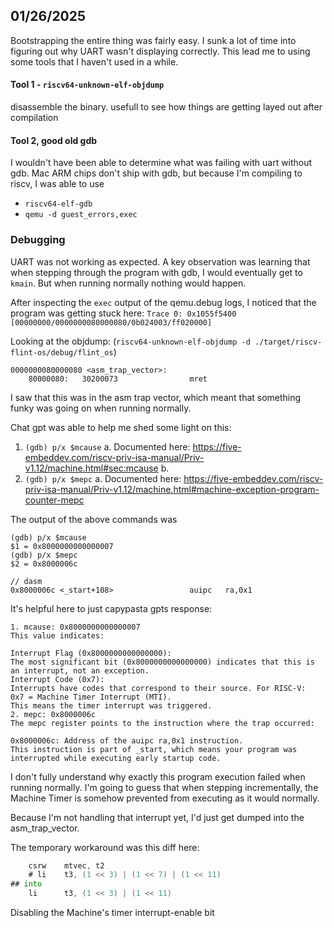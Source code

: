 ## 01/26/2025

Bootstrapping the entire thing was fairly easy. I sunk a lot of time into figuring out why UART wasn't displaying 
correctly. This lead me to using some tools that I haven't used in a while.

#### Tool 1 - `riscv64-unknown-elf-objdump`

disassemble the binary. usefull to see how things are getting layed out after compilation

#### Tool 2, good old gdb 

I wouldn't have been able to determine what was failing with uart without gdb.
Mac ARM chips don't ship with gdb, but because I'm compiling to riscv, I was able to use

- `riscv64-elf-gdb`
- `qemu -d guest_errors,exec`

### Debugging

UART was not working as expected. A key observation was learning that when stepping through the program
with gdb, I would eventually get to `kmain`. But when running normally nothing would happen.

After inspecting the `exec` output of the qemu.debug logs, I noticed that the program
was getting stuck here: `Trace 0: 0x1055f5400 [00000000/0000000080000080/0b024003/ff020000]`

Looking at the objdump: (`riscv64-unknown-elf-objdump -d ./target/riscv-flint-os/debug/flint_os`)


```
0000000080000080 <asm_trap_vector>:
    80000080:   30200073                mret
```

I saw that this was in the asm trap vector, which meant that something funky was going on when running normally.

Chat gpt was able to help me shed some light on this:

1. `(gdb) p/x $mcause`
    a. Documented here: https://five-embeddev.com/riscv-priv-isa-manual/Priv-v1.12/machine.html#sec:mcause
    b.   
2. `(gdb) p/x $mepc` 
    a. Documented here: https://five-embeddev.com/riscv-priv-isa-manual/Priv-v1.12/machine.html#machine-exception-program-counter-mepc

The output of the above commands was

```
(gdb) p/x $mcause
$1 = 0x8000000000000007
(gdb) p/x $mepc
$2 = 0x8000006c

// dasm
0x8000006c <_start+108>                 auipc   ra,0x1
```

It's helpful here to just capypasta gpts response:


```
1. mcause: 0x8000000000000007
This value indicates:

Interrupt Flag (0x8000000000000000):
The most significant bit (0x8000000000000000) indicates that this is an interrupt, not an exception.
Interrupt Code (0x7):
Interrupts have codes that correspond to their source. For RISC-V:
0x7 = Machine Timer Interrupt (MTI).
This means the timer interrupt was triggered.
2. mepc: 0x8000006c
The mepc register points to the instruction where the trap occurred:

0x8000006c: Address of the auipc ra,0x1 instruction.
This instruction is part of _start, which means your program was interrupted while executing early startup code.
```

I don't fully understand why exactly this program execution failed when running normally. I'm going to 
guess that when stepping incrementally, the Machine Timer is somehow prevented from executing 
as it would normally.

Because I'm not handling that interrupt yet, I'd just get dumped into the asm_trap_vector. 

The temporary workaround was this diff here:

```asm
    csrw	mtvec, t2
    # li	t3, (1 << 3) | (1 << 7) | (1 << 11)
## into
	li		t3, (1 << 3) | (1 << 11)
```

Disabling the Machine's timer interrupt-enable bit